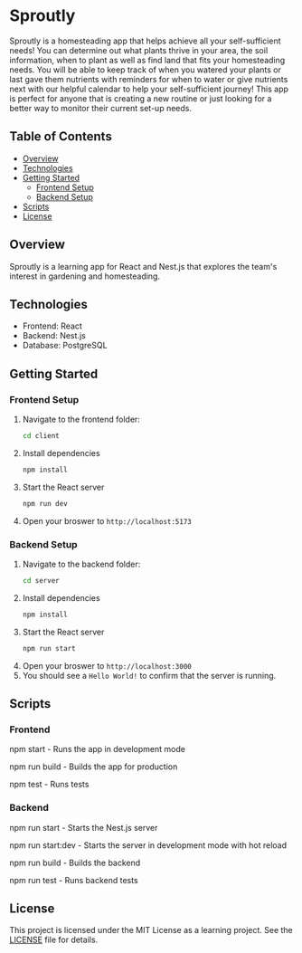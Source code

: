 # Sproutly
Sproutly is a homesteading app that helps achieve all your self-sufficient needs! You can determine out what plants thrive in your area, the soil information, when to plant as well as find land that fits your homesteading needs. You will be able to keep track of when you watered your plants or last gave them nutrients with reminders for when to water or give nutrients next with our helpful calendar to help your self-sufficient journey! This app is perfect for anyone that is creating a new routine or just looking for a better way to monitor their current set-up needs.

## Table of Contents

- [Overview](#overview)  
- [Technologies](#technologies)  
- [Getting Started](#getting-started)  
  - [Frontend Setup](#frontend-setup)  
  - [Backend Setup](#backend-setup)  
- [Scripts](#scripts)  
- [License](#license)  

## Overview

Sproutly is a learning app for React and Nest.js that explores the team's interest in gardening and homesteading.

## Technologies

- Frontend: React  
- Backend: Nest.js  
- Database: PostgreSQL

## Getting Started

### Frontend Setup

1. Navigate to the frontend folder:
    ```bash
    cd client
    ```
2. Install dependencies
    ```bash
    npm install
    ```
3. Start the React server
    ```bash
    npm run dev
    ```
4. Open your broswer to `http://localhost:5173`

### Backend Setup

1. Navigate to the backend folder:
    ```bash
    cd server
    ```
2. Install dependencies
    ```bash
    npm install
    ```
3. Start the React server
    ```bash
    npm run start
    ```
4. Open your broswer to `http://localhost:3000`
5. You should see a `Hello World!` to confirm that the server is running.

## Scripts
### Frontend

npm start - Runs the app in development mode

npm run build - Builds the app for production

npm test - Runs tests

### Backend

npm run start - Starts the Nest.js server

npm run start:dev - Starts the server in development mode with hot reload

npm run build - Builds the backend

npm run test - Runs backend tests

## License

This project is licensed under the MIT License as a learning project. See the [LICENSE](LICENSE) file for details.